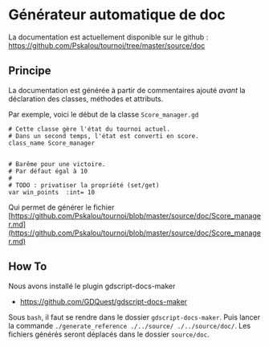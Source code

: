 # Générateur automatique de doc

La documentation est actuellement disponible sur le github : https://github.com/Pskalou/tournoi/tree/master/source/doc




## Principe


La documentation est générée à partir de commentaires ajouté *avant* la déclaration des classes, méthodes et attributs.

Par exemple, voici le début de la classe `Score_manager.gd`

    # Cette classe gère l'état du tournoi actuel. 
    # Dans un second temps, l'état est converti en score.
    class_name Score_manager
    
    
    # Barême pour une victoire.
    # Par défaut égal à 10
    #
    # TODO : privatiser la propriété (set/get)
    var win_points	:int= 10


Qui permet de générer le fichier [https://github.com/Pskalou/tournoi/blob/master/source/doc/Score_manager.md](https://github.com/Pskalou/tournoi/blob/master/source/doc/Score_manager.md)

## How To

Nous avons installé le plugin gdscript-docs-maker

* https://github.com/GDQuest/gdscript-docs-maker



Sous `bash`, il faut se rendre dans le dossier `gdscript-docs-maker`.
Puis lancer la commande `./generate_reference ./../source/ ./../source/doc/`.
Les fichiers générés seront déplacés dans le dossier `source/doc`.


